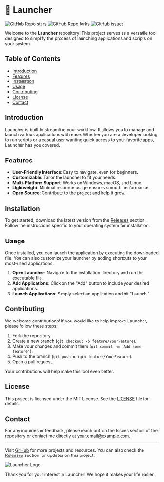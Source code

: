 # 🚀 Launcher

![GitHub Repo stars](https://img.shields.io/github/stars/yourusername/launcher?style=social)
![GitHub Repo forks](https://img.shields.io/github/forks/yourusername/launcher?style=social)
![GitHub issues](https://img.shields.io/github/issues/yourusername/launcher)

Welcome to the **Launcher** repository! This project serves as a versatile tool designed to simplify the process of launching applications and scripts on your system. 

## Table of Contents

- [Introduction](#introduction)
- [Features](#features)
- [Installation](#installation)
- [Usage](#usage)
- [Contributing](#contributing)
- [License](#license)
- [Contact](#contact)

## Introduction

Launcher is built to streamline your workflow. It allows you to manage and launch various applications with ease. Whether you are a developer looking to run scripts or a casual user wanting quick access to your favorite apps, Launcher has you covered.

## Features

- **User-Friendly Interface**: Easy to navigate, even for beginners.
- **Customizable**: Tailor the launcher to fit your needs.
- **Multi-Platform Support**: Works on Windows, macOS, and Linux.
- **Lightweight**: Minimal resource usage ensures smooth performance.
- **Open Source**: Contribute to the project and help it grow.

## Installation

To get started, download the latest version from the [Releases](https://github.com/yourusername/launcher/releases) section. Follow the instructions specific to your operating system for installation.

## Usage

Once installed, you can launch the application by executing the downloaded file. You can also customize your launcher by adding shortcuts to your most-used applications.

1. **Open Launcher**: Navigate to the installation directory and run the executable file.
2. **Add Applications**: Click on the "Add" button to include your desired applications.
3. **Launch Applications**: Simply select an application and hit "Launch."

## Contributing

We welcome contributions! If you would like to help improve Launcher, please follow these steps:

1. Fork the repository.
2. Create a new branch (`git checkout -b feature/YourFeature`).
3. Make your changes and commit them (`git commit -m 'Add some feature'`).
4. Push to the branch (`git push origin feature/YourFeature`).
5. Open a pull request.

Your contributions will help make this tool even better.

## License

This project is licensed under the MIT License. See the [LICENSE](LICENSE) file for details.

## Contact

For any inquiries or feedback, please reach out via the Issues section of the repository or contact me directly at your.email@example.com.

---

Visit [GitHub](https://github.com) for more projects and resources. You can also check the [Releases](https://github.com/yourusername/launcher/releases) section for updates on this project. 

![Launcher Logo](https://example.com/logo.png)

Thank you for your interest in Launcher! We hope it makes your life easier.